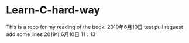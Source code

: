 # Learn-C-hard-way
This is a repo for my reading of the book.
2019年6月10日 test pull request
add some lines 2019年6月10日 11：13

